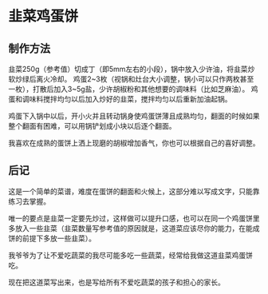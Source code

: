 # 韭菜鸡蛋饼

## 制作方法

韭菜250g（参考值）切成丁（即5mm左右的小段），锅中放入少许油，将韭菜炒软炒绿后离火冷却。
鸡蛋2~3枚（视锅和灶台大小调整，锅小可以只作两枚甚至一枚），打散后加入3~5g盐，少许胡椒粉和其他想要的调味料（比如芝麻油）。
鸡蛋和调味料搅拌均匀以后加入炒好的韭菜，搅拌均匀以后重新加油起锅。

鸡蛋下入锅中以后，开小火并且转动锅身使鸡蛋饼薄且成熟均匀，翻面的时候如果整个翻面有困难，可以用锅铲划成小块以后逐个翻面。

我喜欢在成熟的蛋饼上洒上现磨的胡椒增加香气，你也可以根据自己的喜好调整。

## 后记

这是一个简单的菜谱，难度在蛋饼的翻面和火候上，这部分难以写成文字，只能靠练习去掌握。

唯一的要点是韭菜一定要先炒过，这样做可以提升口感，也可以在同一个鸡蛋饼里多放入一些韭菜（韭菜数量写参考值的原因就是，这道菜应该尽你的能力，在能成饼的前提下多放一些韭菜）。

我爷爷为了让不爱吃蔬菜的我尽可能多吃一些蔬菜，经常给我做这道韭菜鸡蛋饼吃。

现在把这道菜写出来，也是写给所有不爱吃蔬菜的孩子和担心的家长。
